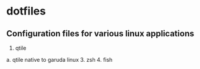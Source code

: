# dotfiles

## Configuration files for various linux applications

1. qtile

a. qtile native to garuda linux
3. zsh
4. fish
